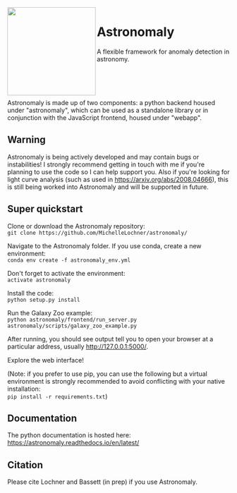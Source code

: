 <image src="Astronomaly_logo.png" width="200" align="left"/> 

# Astronomaly
A flexible framework for anomaly detection in astronomy.

<br>
<br>
<br>
<br>
Astronomaly is made up of two components: a python backend housed under "astronomaly", which can be used as a standalone library
or in conjunction with the JavaScript frontend, housed under "webapp".

## Warning

Astronomaly is being actively developed and may contain bugs or instabilities! I strongly recommend getting in touch with me if you're planning to use the code so I can help support you. Also if you're looking for light curve analysis (such as used in https://arxiv.org/abs/2008.04666), this is still being worked into Astronomaly and will be supported in future.

## Super quickstart

Clone or download the Astronomaly repository:<br>
`git clone https://github.com/MichelleLochner/astronomaly/`

Navigate to the Astronomaly folder. If you use conda, create a new environment:<br>
`conda env create -f astronomaly_env.yml` 

Don't forget to activate the environment:<br>
`activate astronomaly`

Install the code:<br>
`python setup.py install`

Run the Galaxy Zoo example:<br>
`python astronomaly/frontend/run_server.py astronomaly/scripts/galaxy_zoo_example.py`

After running, you should see output tell you to open your browser at a particular address, usually http://127.0.0.1:5000/.

Explore the web interface!

(Note: if you prefer to use pip, you can use the following but a virtual environment is strongly recommended to avoid conflicting with your native installation:<br>
`pip install -r requirements.txt`)


## Documentation

The python documentation is hosted here:
https://astronomaly.readthedocs.io/en/latest/

## Citation

Please cite Lochner and Bassett (in prep) if you use Astronomaly.




